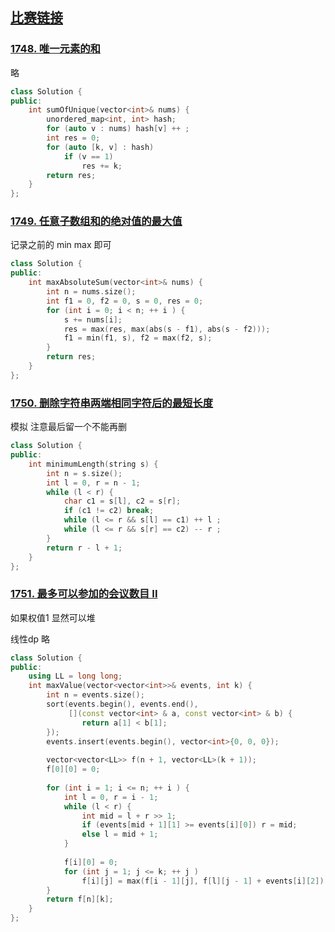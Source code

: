## [比赛链接](https://leetcode-cn.com/contest/biweekly-contest-45/)


### [1748. 唯一元素的和](https://leetcode-cn.com/problems/sum-of-unique-elements/)

略

```c++
class Solution {
public:
    int sumOfUnique(vector<int>& nums) {
        unordered_map<int, int> hash;
        for (auto v : nums) hash[v] ++ ;
        int res = 0;
        for (auto [k, v] : hash)
            if (v == 1)
                res += k;
        return res;
    }
};
```


### [1749. 任意子数组和的绝对值的最大值](https://leetcode-cn.com/problems/maximum-absolute-sum-of-any-subarray/)

记录之前的 min max 即可

```c++
class Solution {
public:
    int maxAbsoluteSum(vector<int>& nums) {
        int n = nums.size();
        int f1 = 0, f2 = 0, s = 0, res = 0;
        for (int i = 0; i < n; ++ i ) {
            s += nums[i];
            res = max(res, max(abs(s - f1), abs(s - f2)));
            f1 = min(f1, s), f2 = max(f2, s);
        }
        return res;
    }
};
```

### [1750. 删除字符串两端相同字符后的最短长度](https://leetcode-cn.com/problems/minimum-length-of-string-after-deleting-similar-ends/)

模拟 注意最后留一个不能再删

```c++
class Solution {
public:
    int minimumLength(string s) {
        int n = s.size();
        int l = 0, r = n - 1;
        while (l < r) {
            char c1 = s[l], c2 = s[r];
            if (c1 != c2) break;
            while (l <= r && s[l] == c1) ++ l ;
            while (l <= r && s[r] == c2) -- r ;
        }
        return r - l + 1;
    }
};
```

### [1751. 最多可以参加的会议数目 II](https://leetcode-cn.com/problems/maximum-number-of-events-that-can-be-attended-ii/)

如果权值1 显然可以堆

线性dp 略

```c++
class Solution {
public:
    using LL = long long;
    int maxValue(vector<vector<int>>& events, int k) {
        int n = events.size();
        sort(events.begin(), events.end(),
             [](const vector<int> & a, const vector<int> & b) {
                return a[1] < b[1];
        });
        events.insert(events.begin(), vector<int>{0, 0, 0});
        
        vector<vector<LL>> f(n + 1, vector<LL>(k + 1));
        f[0][0] = 0;
        
        for (int i = 1; i <= n; ++ i ) {
            int l = 0, r = i - 1;
            while (l < r) {
                int mid = l + r >> 1;
                if (events[mid + 1][1] >= events[i][0]) r = mid;
                else l = mid + 1;
            }
            
            f[i][0] = 0;
            for (int j = 1; j <= k; ++ j )
                f[i][j] = max(f[i - 1][j], f[l][j - 1] + events[i][2]);
        }
        return f[n][k];
    }
};
```
